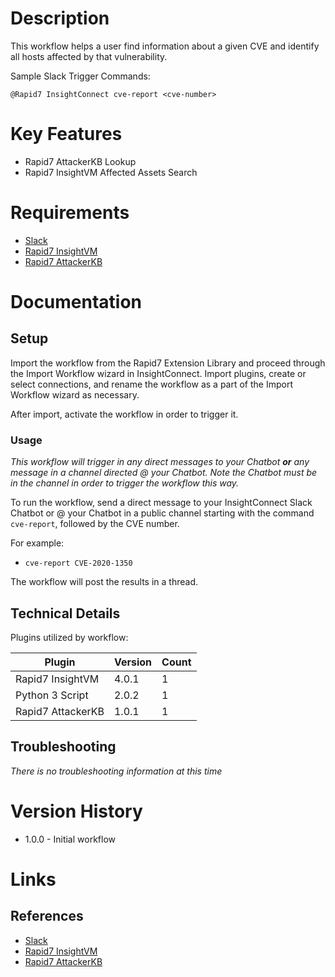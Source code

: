 # Description

This workflow helps a user find information about a given CVE and identify all hosts affected by that vulnerability.

Sample Slack Trigger Commands:

`@Rapid7 InsightConnect cve-report <cve-number>`

# Key Features

* Rapid7 AttackerKB Lookup
* Rapid7 InsightVM Affected Assets Search

# Requirements

* [Slack](https://insightconnect.help.rapid7.com/docs/configure-slack-for-chatops)
* [Rapid7 InsightVM](https://www.rapid7.com/products/insightvm/)
* [Rapid7 AttackerKB](https://attackerkb.com/)

# Documentation

## Setup

Import the workflow from the Rapid7 Extension Library and proceed through the Import Workflow wizard in InsightConnect. Import plugins, create or select connections, and rename the workflow as a part of the Import Workflow wizard as necessary.

After import, activate the workflow in order to trigger it.

### Usage

*This workflow will trigger in any direct messages to your Chatbot **or** any message in a channel directed @ your Chatbot. Note the Chatbot must be in the channel in order to trigger the workflow this way.*

To run the workflow, send a direct message to your InsightConnect Slack Chatbot or @ your Chatbot in a public channel starting with the command `cve-report`, followed by the CVE number.

For example:

* `cve-report CVE-2020-1350`

The workflow will post the results in a thread.

## Technical Details

Plugins utilized by workflow:

|Plugin|Version|Count|
|----|----|--------|
|Rapid7 InsightVM|4.0.1|1|
|Python 3 Script|2.0.2|1|
|Rapid7 AttackerKB|1.0.1|1|


## Troubleshooting

_There is no troubleshooting information at this time_

# Version History

* 1.0.0 - Initial workflow

# Links

## References

* [Slack](https://insightconnect.help.rapid7.com/docs/configure-slack-for-chatops)
* [Rapid7 InsightVM](https://www.rapid7.com/products/insightvm/)
* [Rapid7 AttackerKB](https://attackerkb.com/)
